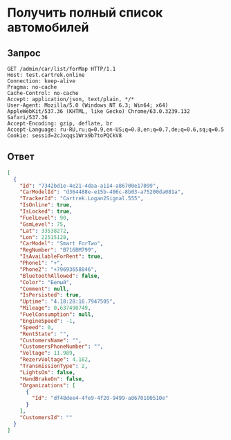 # Получить полный список автомобилей

## Запрос

    GET /admin/car/list/forMap HTTP/1.1
    Host: test.cartrek.online
    Connection: keep-alive
    Pragma: no-cache
    Cache-Control: no-cache
    Accept: application/json, text/plain, */*
    User-Agent: Mozilla/5.0 (Windows NT 6.3; Win64; x64) AppleWebKit/537.36 (KHTML, like Gecko) Chrome/63.0.3239.132 Safari/537.36
    Accept-Encoding: gzip, deflate, br
    Accept-Language: ru-RU,ru;q=0.9,en-US;q=0.8,en;q=0.7,de;q=0.6,sq;q=0.5
    Cookie: sessid=2cJxqqs1Wrx9b7toPQCkV8

## Ответ

```json
[
  {
    "Id": "7342bd1e-4e21-4daa-a114-a86700e17099",
    "CarModelId": "d364488e-e15b-406c-8b03-a75200da081a",
    "TrackerId": "Cartrek.Logan2Signal.555",
    "IsOnline": true,
    "IsLocked": true,
    "FuelLevel": 90,
    "GsmLevel": 75,
    "Lat": 33538272,
    "Lon": 22515128,
    "CarModel": "Smart ForTwo",
    "RegNumber": "В716ВМ799",
    "IsAvailableForRent": true,
    "Phone1": "+",
    "Phone2": "+79693658846",
    "BluetoothAllowed": false,
    "Color": "Белый",
    "Comment": null,
    "IsPersisted": true,
    "Uptime": "4.18:28:16.7947505",
    "Mileage": 0.637490749,
    "FuelConsumption": null,
    "EngineSpeed": -1,
    "Speed": 0,
    "RentState": "",
    "CustomersName": "",
    "CustomersPhoneNumber": "",
    "Voltage": 11.989,
    "RezervVoltage": 4.162,
    "TransmissionType": 2,
    "LightsOn": false,
    "HandBrakeOn": false,
    "Organizations": [
      {
        "Id": "df48dee4-4fe9-4f20-9499-a8670100510e"
      }
    ],
    "CustomersId": ""
  }
]

```